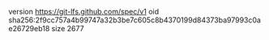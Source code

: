 version https://git-lfs.github.com/spec/v1
oid sha256:2f9cc757a4b99747a32b3be7c605c8b4370199d84373ba97993c0ae26729eb18
size 2677
